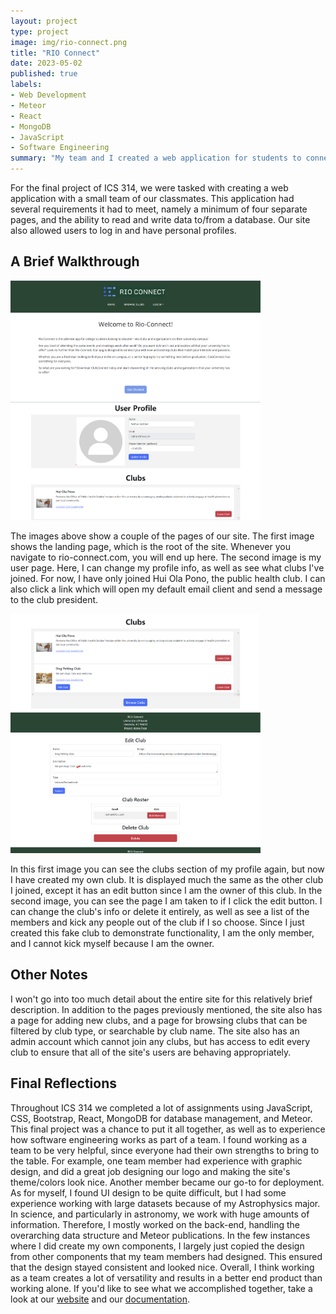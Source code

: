```yaml
---
layout: project
type: project
image: img/rio-connect.png
title: "RIO Connect"
date: 2023-05-02
published: true
labels:
- Web Development
- Meteor
- React
- MongoDB
- JavaScript
- Software Engineering
summary: "My team and I created a web application for students to connect with clubs on campus at UH Manoa."
---
```


For the final project of ICS 314, we were tasked with creating a web application with a small team of our classmates. This application had several requirements it had to meet, namely a minimum of four separate pages, and the ability to read and write data to/from a database. Our site also allowed users to log in and have personal profiles.

## A Brief Walkthrough

<p float="left">
  <img src="../img/rio-connect-landing.png" width="400" />
  <img src="../img/rio-connect-profile.png" width="400" />
</p>

The images above show a couple of the pages of our site. The first image shows the landing page, which is the root of the site. Whenever you navigate to rio-connect.com, you will end up here. The second image is my user page. Here, I can change my profile info, as well as see what clubs I've joined. For now, I have only joined Hui Ola Pono, the public health club. I can also click a link which will open my default email client and send a message to the club president.

<p float="left">
  <img src="../img/rio-connect-clubs.png" width="400" />
  <img src="../img/rio-connect-editclub.png" width="400" />
</p>

In this first image you can see the clubs section of my profile again, but now I have created my own club. It is displayed much the same as the other club I joined, except it has an edit button since I am the owner of this club. In the second image, you can see the page I am taken to if I click the edit button. I can change the club's info or delete it entirely, as well as see a list of the members and kick any people out of the club if I so choose. Since I just created this fake club to demonstrate functionality, I am the only member, and I cannot kick myself because I am the owner.

## Other Notes

I won't go into too much detail about the entire site for this relatively brief description. In addition to the pages previously mentioned, the site also has a page for adding new clubs, and a page for browsing clubs that can be filtered by club type, or searchable by club name. The site also has an admin account which cannot join any clubs, but has access to edit every club to ensure that all of the site's users are behaving appropriately.

## Final Reflections

Throughout ICS 314 we completed a lot of assignments using JavaScript, CSS, Bootstrap, React, MongoDB for database management, and Meteor. This final project was a chance to put it all together, as well as to experience how software engineering works as part of a team. I found working as a team to be very helpful, since everyone had their own strengths to bring to the table. For example, one team member had experience with graphic design, and did a great job designing our logo and making the site's theme/colors look nice. Another member became our go-to for deployment. As for myself, I found UI design to be quite difficult, but I had some experience working with large datasets because of my Astrophysics major. In science, and particularly in astronomy, we work with huge amounts of information. Therefore, I mostly worked on the back-end, handling the overarching data structure and Meteor publications. In the few instances where I did create my own components, I largely just copied the design from other components that my team members had designed. This ensured that the design stayed consistent and looked nice. Overall, I think working as a team creates a lot of versatility and results in a better end product than working alone. If you'd like to see what we accomplished together, take a look at our [website](https://rio-connect.com) and our [documentation](https://rio-connect.github.io/).

